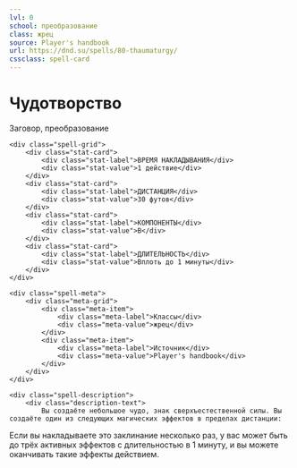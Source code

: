 ```yaml
---
lvl: 0
school: преобразование
class: жрец
source: Player's handbook
url: https://dnd.su/spells/80-thaumaturgy/
cssclass: spell-card
---
```


<div class="spell-container">
    <div class="spell-header">
        <h1 class="spell-name">Чудотворство</h1>
        <div class="spell-level">Заговор, преобразование</div>
    </div>
    
    <div class="spell-grid">
        <div class="stat-card">
            <div class="stat-label">ВРЕМЯ НАКЛАДЫВАНИЯ</div>
            <div class="stat-value">1 действие</div>
        </div>
        <div class="stat-card">
            <div class="stat-label">ДИСТАНЦИЯ</div>
            <div class="stat-value">30 футов</div>
        </div>
        <div class="stat-card">
            <div class="stat-label">КОМПОНЕНТЫ</div>
            <div class="stat-value">В</div>
        </div>
        <div class="stat-card">
            <div class="stat-label">ДЛИТЕЛЬНОСТЬ</div>
            <div class="stat-value">Вплоть до 1 минуты</div>
        </div>
    </div>
    
    <div class="spell-meta">
        <div class="meta-grid">
            <div class="meta-item">
                <div class="meta-label">Классы</div>
                <div class="meta-value">жрец</div>
            </div>
            <div class="meta-item">
                <div class="meta-label">Источник</div>
                <div class="meta-value">Player's handbook</div>
            </div>
        </div>
    </div>
    
    <div class="spell-description">
        <div class="description-text">
            Вы создаёте небольшое чудо, знак сверхъестественной силы. Вы создаёте один из следующих магических эффектов в пределах дистанции:
Если вы накладываете это заклинание несколько раз, у вас может быть до трёх активных эффектов с длительностью в 1 минуту, и вы можете оканчивать такие эффекты действием.
        </div>
    </div>
</div>